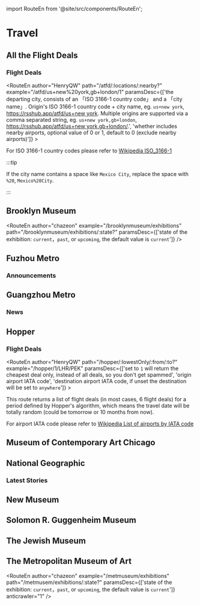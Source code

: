 import RouteEn from '@site/src/components/RouteEn';

# Travel

## All the Flight Deals

### Flight Deals

<RouteEn author="HenryQW" path="/atfd/:locations/:nearby?" example="/atfd/us+new%20york,gb+london/1" paramsDesc={['the departing city, consists of an 「ISO 3166-1 country code」 and a 「city name」.  Origin\'s ISO 3166-1 country code + city name, eg. `us+new york`, [https://rsshub.app/atfd/us+new york](https://rsshub.app/atfd/us+new%20york). Multiple origins are supported via a comma separated string, eg. `us+new york,gb+london`, [https://rsshub.app/atfd/us+new york,gb+london/](https://rsshub.app/atfd/us+new%20york,gb+london/).', 'whether includes nearby airports, optional value of 0 or 1, default to 0 (exclude nearby airports)']} >

For ISO 3166-1 country codes please refer to [Wikipedia ISO_3166-1](https://en.wikipedia.org/wiki/ISO_3166-1)

:::tip

If the city name contains a space like `Mexico City`, replace the space with `%20`, `Mexico%20City`.

:::

</RouteEn>

## Brooklyn Museum

<RouteEn author="chazeon"
    example="/brooklynmuseum/exhibitions"
    path="/brooklynmuseum/exhibitions/:state?"
    paramsDesc={['state of the exhibition: `current`，`past`, or `upcoming`, the default value is `current`']}
/>

## Fuzhou Metro

### Announcements

<RouteEn author="HankChow" example="/fzmtr/announcements" path="/fzmtr/announcements" />

## Guangzhou Metro

### News

<RouteEn author="HankChow" example="/guangzhoumetro/news" path="/guangzhoumetro/news" />

## Hopper

### Flight Deals

<RouteEn author="HenryQW" path="/hopper/:lowestOnly/:from/:to?" example="/hopper/1/LHR/PEK" paramsDesc={['set to `1` will return the cheapest deal only, instead of all deals, so you don\'t get spammed', 'origin airport IATA code', 'destination airport IATA code, if unset the destination will be set to `anywhere`']} >

This route returns a list of flight deals (in most cases, 6 flight deals) for a period defined by Hopper's algorithm, which means the travel date will be totally random (could be tomorrow or 10 months from now).

For airport IATA code please refer to [Wikipedia List of airports by IATA code](https://en.wikipedia.org/wiki/List_of_airports_by_IATA_code:_A)

</RouteEn>

## Museum of Contemporary Art Chicago

<RouteEn author="chazeon" example="/mcachicago/exhibitions" path="/mcachicago/exhibitions" />

## National Geographic

### Latest Stories

<RouteEn author="miles170"
    example="/nationalgeographic/latest-stories"
    path="/nationalgeographic/latest-stories" />

## New Museum

<RouteEn author="chazeon" example="/newmuseum/exhibitions" path="/newmuseum/exhibitions" />

## Solomon R. Guggenheim Museum

<RouteEn author="chazeon" example="/guggenheim/exhibitions" path="/guggenheim/exhibitions" />

## The Jewish Museum

<RouteEn author="chazeon" example="/jewishmuseum/exhibitions" path="/jewishmuseum/exhibitions" />

## The Metropolitan Museum of Art

<RouteEn author="chazeon"
    example="/metmuseum/exhibitions"
    path="/metmusem/exhibitions/:state?"
    paramsDesc={['state of the exhibition: `current`，`past`, or `upcoming`, the default value is `current`']} anticrawler="1"
/>
